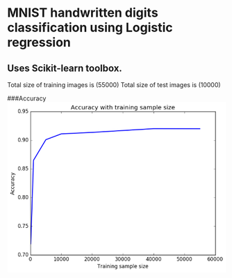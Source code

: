 # MNIST handwritten digits classification using Logistic regression 

## Uses Scikit-learn toolbox. 

Total size of training images is  (55000)
Total size of test images is  (10000)


###Accuracy 
![alt tag](trvsacc.png)
